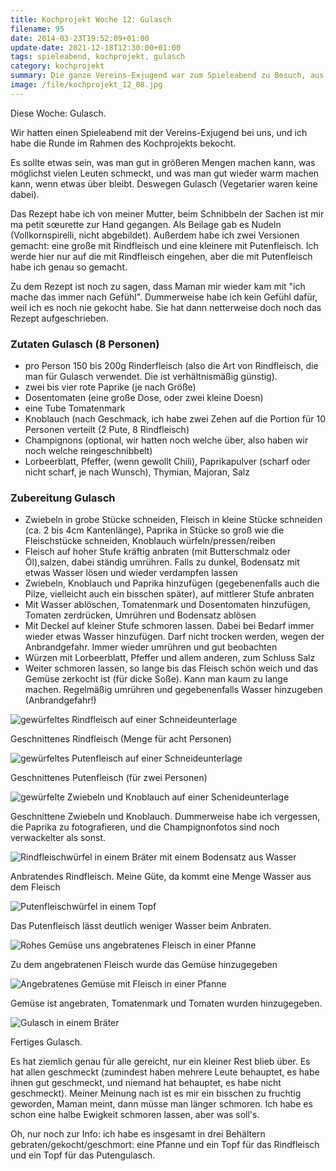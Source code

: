 ```yaml
---
title: Kochprojekt Woche 12: Gulasch
filename: 95
date: 2014-03-23T19:52:09+01:00
update-date: 2021-12-18T12:30:00+01:00
tags: spieleabend, kochprojekt, gulasch
category: kochprojekt
summary: Die ganze Vereins-Exjugend war zum Spieleabend zu Besuch, aus diesem Anlass habe ich eine größere Menge Gulasch gemacht.
image: /file/kochprojekt_12_08.jpg
---
```


Diese Woche: Gulasch.

Wir hatten einen Spieleabend mit der Vereins-Exjugend bei uns, und ich habe die Runde im Rahmen des Kochprojekts bekocht.

Es sollte etwas sein, was man gut in größeren Mengen machen kann, was möglichst vielen Leuten schmeckt, und was man gut wieder warm machen kann, wenn etwas über bleibt. Deswegen Gulasch (Vegetarier waren keine dabei).

Das Rezept habe ich von meiner Mutter, beim Schnibbeln der Sachen ist mir ma petit sœurette zur Hand gegangen. Als Beilage gab es Nudeln (Vollkornspirelli, nicht abgebildet). Außerdem habe ich zwei Versionen gemacht: eine große mit Rindfleisch und eine kleinere mit Putenfleisch. Ich werde hier nur auf die mit Rindfleisch eingehen, aber die mit Putenfleisch habe ich genau so gemacht.

Zu dem Rezept ist noch zu sagen, dass Maman mir wieder kam mit "ich mache das immer nach Gefühl". Dummerweise habe ich kein Gefühl dafür, weil ich es noch nie gekocht habe. Sie hat dann netterweise doch noch das Rezept aufgeschrieben.

### Zutaten Gulasch (8 Personen)

- pro Person 150 bis 200g Rinderfleisch (also die Art von Rindfleisch, die man für Gulasch verwendet. Die ist verhältnismäßig günstig).
- zwei bis vier rote Paprike (je nach Größe)
- Dosentomaten (eine große Dose, oder zwei kleine Doesn)
- eine Tube Tomatenmark
- Knoblauch (nach Geschmack, ich habe zwei Zehen auf die Portion für 10 Personen verteilt (2 Pute, 8 Rindfleisch)
- Champignons (optional, wir hatten noch welche über, also haben wir noch welche reingeschnibbelt)
- Lorbeerblatt, Pfeffer, (wenn gewollt Chili), Paprikapulver (scharf oder nicht scharf, je nach Wunsch), Thymian, Majoran, Salz

### Zubereitung Gulasch

- Zwiebeln in grobe Stücke schneiden, Fleisch in kleine Stücke schneiden (ca. 2 bis 4cm Kantenlänge), Paprika in Stücke so groß wie die Fleischstücke schneiden, Knoblauch würfeln/pressen/reiben
- Fleisch auf hoher Stufe kräftig anbraten (mit Butterschmalz oder Öl),salzen, dabei ständig umrühren. Falls zu dunkel, Bodensatz mit etwas Wasser lösen und wieder verdampfen lassen
- Zwiebeln, Knoblauch und Paprika hinzufügen (gegebenenfalls auch die Pilze, vielleicht auch ein bisschen später), auf mittlerer Stufe anbraten
- Mit Wasser ablöschen, Tomatenmark und Dosentomaten hinzufügen, Tomaten zerdrücken, Umrühren und Bodensatz ablösen
- Mit Deckel auf kleiner Stufe schmoren lassen. Dabei bei Bedarf immer wieder etwas Wasser hinzufügen. Darf nicht trocken werden, wegen der Anbrandgefahr. Immer wieder umrühren und gut beobachten
- Würzen mit Lorbeerblatt, Pfeffer und allem anderen, zum Schluss Salz
- Weiter schmoren lassen, so lange bis das Fleisch schön weich und das Gemüse zerkocht ist (für dicke Soße). Kann man kaum zu lange machen. Regelmäßig umrühren und gegebenenfalls Wasser hinzugeben (Anbrandgefahr!)

![gewürfeltes Rindfleisch auf einer Schneideunterlage](/file/kochprojekt_12_01.jpg)

Geschnittenes Rindfleisch (Menge für acht Personen)

![gewürfeltes Putenfleisch auf einer Schneideunterlage](/file/kochprojekt_12_02.jpg)

Geschnittenes Putenfleisch (für zwei Personen)

![gewürfelte Zwiebeln und Knoblauch auf einer Schenideunterlage](/file/kochprojekt_12_03.jpg)

Geschnittene Zwiebeln und Knoblauch. Dummerweise habe ich vergessen, die Paprika zu fotografieren, und die Champignonfotos sind noch verwackelter als sonst.

![Rindfleischwürfel in einem Bräter mit einem Bodensatz aus Wasser](/file/kochprojekt_12_04.jpg)

Anbratendes Rindfleisch. Meine Güte, da kommt eine Menge Wasser aus dem Fleisch

![Putenfleischwürfel in einem Topf](/file/kochprojekt_12_05.jpg)

Das Putenfleisch lässt deutlich weniger Wasser beim Anbraten.

![Rohes Gemüse uns angebratenes Fleisch in einer Pfanne](/file/kochprojekt_12_06.jpg)

Zu dem angebratenen Fleisch wurde das Gemüse hinzugegeben

![Angebratenes Gemüse mit Fleisch in einer Pfanne](/file/kochprojekt_12_07.jpg)

Gemüse ist angebraten, Tomatenmark und Tomaten wurden hinzugegeben.

![Gulasch in einem Bräter](/file/kochprojekt_12_08.jpg)

Fertiges Gulasch.

Es hat ziemlich genau für alle gereicht, nur ein kleiner Rest blieb über. Es hat allen geschmeckt (zumindest haben mehrere Leute behauptet, es habe ihnen gut geschmeckt, und niemand hat behauptet, es habe nicht geschmeckt). Meiner Meinung nach ist es mir ein bisschen zu fruchtig geworden, Maman meint, dann müsse man länger schmoren. Ich habe es schon eine halbe Ewigkeit schmoren lassen, aber was soll's.

Oh, nur noch zur Info: ich habe es insgesamt in drei Behältern gebraten/gekocht/geschmort: eine Pfanne und ein Topf für das Rindfleisch und ein Topf für das Putengulasch.

